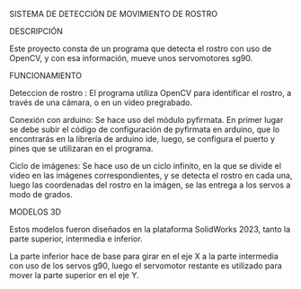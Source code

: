 

SISTEMA DE DETECCIÓN DE MOVIMIENTO DE ROSTRO

DESCRIPCIÓN

Este proyecto consta de un programa que detecta el rostro con uso de OpenCV, y con esa información, mueve unos servomotores sg90.

FUNCIONAMIENTO

Deteccion de rostro : El programa utiliza OpenCV para identificar el rostro, a través de una cámara, o en un video pregrabado.

Conexión con arduino: Se hace uso del módulo pyfirmata. En primer lugar se debe subir el código de configuración de pyfirmata en arduino, que lo encontrarás en la librería de arduino ide, luego, se configura el puerto y pines que se utilizaran en el programa.

Ciclo de imágenes: Se hace uso de un ciclo infinito, en la que se divide el video en las imágenes correspondientes, y se detecta el rostro en cada una, luego las coordenadas del rostro en la imágen, se las entrega a los servos a modo de grados.

MODELOS 3D

Estos modelos fueron diseñados en la plataforma SolidWorks 2023, tanto la parte superior, intermedia e inferior.

La parte inferior hace de base para girar en el eje X a la parte intermedia con uso de los servos g90, luego el servomotor restante es utilizado para mover la parte superior en el eje Y.
